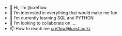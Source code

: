 - 👋 Hi, I’m @creflow
- 👀 I’m interested in everything that would make me fun
- 🌱 I’m currently learning SQL and PYTHON
- 💞️ I’m looking to collaborate on ....
- 📫 How to reach me creflow@kaist.ac.kr

<!---
creflow/creflow is a ✨ special ✨ repository because its `README.md` (this file) appears on your GitHub profile.
You can click the Preview link to take a look at your changes.
--->
